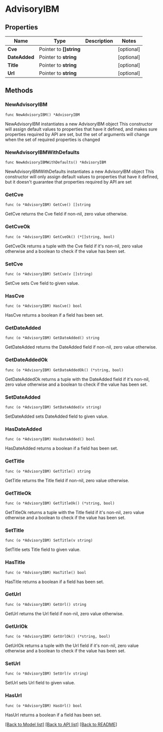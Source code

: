 # AdvisoryIBM

## Properties

Name | Type | Description | Notes
------------ | ------------- | ------------- | -------------
**Cve** | Pointer to **[]string** |  | [optional] 
**DateAdded** | Pointer to **string** |  | [optional] 
**Title** | Pointer to **string** |  | [optional] 
**Url** | Pointer to **string** |  | [optional] 

## Methods

### NewAdvisoryIBM

`func NewAdvisoryIBM() *AdvisoryIBM`

NewAdvisoryIBM instantiates a new AdvisoryIBM object
This constructor will assign default values to properties that have it defined,
and makes sure properties required by API are set, but the set of arguments
will change when the set of required properties is changed

### NewAdvisoryIBMWithDefaults

`func NewAdvisoryIBMWithDefaults() *AdvisoryIBM`

NewAdvisoryIBMWithDefaults instantiates a new AdvisoryIBM object
This constructor will only assign default values to properties that have it defined,
but it doesn't guarantee that properties required by API are set

### GetCve

`func (o *AdvisoryIBM) GetCve() []string`

GetCve returns the Cve field if non-nil, zero value otherwise.

### GetCveOk

`func (o *AdvisoryIBM) GetCveOk() (*[]string, bool)`

GetCveOk returns a tuple with the Cve field if it's non-nil, zero value otherwise
and a boolean to check if the value has been set.

### SetCve

`func (o *AdvisoryIBM) SetCve(v []string)`

SetCve sets Cve field to given value.

### HasCve

`func (o *AdvisoryIBM) HasCve() bool`

HasCve returns a boolean if a field has been set.

### GetDateAdded

`func (o *AdvisoryIBM) GetDateAdded() string`

GetDateAdded returns the DateAdded field if non-nil, zero value otherwise.

### GetDateAddedOk

`func (o *AdvisoryIBM) GetDateAddedOk() (*string, bool)`

GetDateAddedOk returns a tuple with the DateAdded field if it's non-nil, zero value otherwise
and a boolean to check if the value has been set.

### SetDateAdded

`func (o *AdvisoryIBM) SetDateAdded(v string)`

SetDateAdded sets DateAdded field to given value.

### HasDateAdded

`func (o *AdvisoryIBM) HasDateAdded() bool`

HasDateAdded returns a boolean if a field has been set.

### GetTitle

`func (o *AdvisoryIBM) GetTitle() string`

GetTitle returns the Title field if non-nil, zero value otherwise.

### GetTitleOk

`func (o *AdvisoryIBM) GetTitleOk() (*string, bool)`

GetTitleOk returns a tuple with the Title field if it's non-nil, zero value otherwise
and a boolean to check if the value has been set.

### SetTitle

`func (o *AdvisoryIBM) SetTitle(v string)`

SetTitle sets Title field to given value.

### HasTitle

`func (o *AdvisoryIBM) HasTitle() bool`

HasTitle returns a boolean if a field has been set.

### GetUrl

`func (o *AdvisoryIBM) GetUrl() string`

GetUrl returns the Url field if non-nil, zero value otherwise.

### GetUrlOk

`func (o *AdvisoryIBM) GetUrlOk() (*string, bool)`

GetUrlOk returns a tuple with the Url field if it's non-nil, zero value otherwise
and a boolean to check if the value has been set.

### SetUrl

`func (o *AdvisoryIBM) SetUrl(v string)`

SetUrl sets Url field to given value.

### HasUrl

`func (o *AdvisoryIBM) HasUrl() bool`

HasUrl returns a boolean if a field has been set.


[[Back to Model list]](../README.md#documentation-for-models) [[Back to API list]](../README.md#documentation-for-api-endpoints) [[Back to README]](../README.md)


